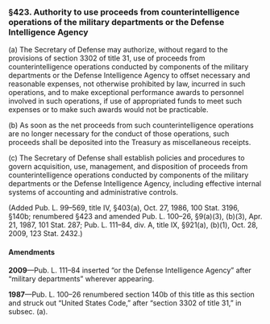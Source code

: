 ### §423. Authority to use proceeds from counterintelligence operations of the military departments or the Defense Intelligence Agency ###

(a) The Secretary of Defense may authorize, without regard to the provisions of section 3302 of title 31, use of proceeds from counterintelligence operations conducted by components of the military departments or the Defense Intelligence Agency to offset necessary and reasonable expenses, not otherwise prohibited by law, incurred in such operations, and to make exceptional performance awards to personnel involved in such operations, if use of appropriated funds to meet such expenses or to make such awards would not be practicable.

(b) As soon as the net proceeds from such counterintelligence operations are no longer necessary for the conduct of those operations, such proceeds shall be deposited into the Treasury as miscellaneous receipts.

(c) The Secretary of Defense shall establish policies and procedures to govern acquisition, use, management, and disposition of proceeds from counterintelligence operations conducted by components of the military departments or the Defense Intelligence Agency, including effective internal systems of accounting and administrative controls.

(Added Pub. L. 99–569, title IV, §403(a), Oct. 27, 1986, 100 Stat. 3196, §140b; renumbered §423 and amended Pub. L. 100–26, §9(a)(3), (b)(3), Apr. 21, 1987, 101 Stat. 287; Pub. L. 111–84, div. A, title IX, §921(a), (b)(1), Oct. 28, 2009, 123 Stat. 2432.)

#### Amendments ####

**2009**—Pub. L. 111–84 inserted “or the Defense Intelligence Agency” after “military departments” wherever appearing.

**1987**—Pub. L. 100–26 renumbered section 140b of this title as this section and struck out “United States Code,” after “section 3302 of title 31,” in subsec. (a).